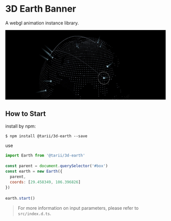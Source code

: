 # 3D Earth Banner

A webgl animation instance library.

![demo](https://raw.githubusercontent.com/tari404/3d-earth/master/demo.jpg)

## How to Start

install by npm:

```shell
$ npm install @tarii/3d-earth --save
```

use

```javascript
import Earth from '@tarii/3d-earth'

const parent = document.querySelector('#box')
const earth = new Earth({
  parent,
  coords: [29.458349, 106.396826]
})

earth.start()
```

> For more information on input parameters, please refer to `src/index.d.ts`.
